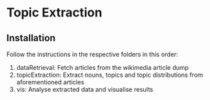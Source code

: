 # Topic Extraction

## Installation

Follow the instructions in the respective folders in this order:

1. dataRetrieval: Fetch articles from the wikimedia article dump
2. topicExtraction: Extract nouns, topics and topic distributions from aforementioned articles
3. vis: Analyse extracted data and visualise results
